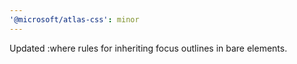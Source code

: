 ```yaml
---
'@microsoft/atlas-css': minor
---
```


Updated :where rules for inheriting focus outlines in bare elements.
